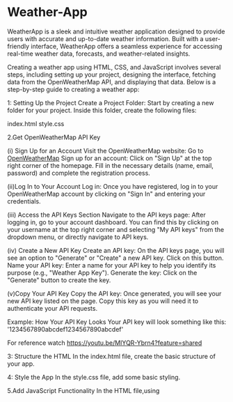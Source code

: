 
# Weather-App

WeatherApp is a sleek and intuitive weather application designed to provide users with accurate and up-to-date weather information. 
Built with a user-friendly interface, WeatherApp offers a seamless experience for accessing real-time weather data, forecasts, and weather-related insights.

Creating a weather app using HTML, CSS, and JavaScript involves several steps, including setting up your project, designing the interface, fetching data from the OpenWeatherMap API, and displaying that data. 
Below is a step-by-step guide to creating a weather app:

1: Setting Up the Project
Create a Project Folder: Start by creating a new folder for your project. Inside this folder, create the following files:

index.html
style.css

2.Get OpenWeatherMap API Key

(i) Sign Up for an Account
Visit the OpenWeatherMap website: Go to [OpenWeatherMap](https://openweathermap.org/api)
Sign up for an account: Click on "Sign Up" at the top right corner of the homepage. Fill in the necessary details (name, email, password) and complete the registration process.

(ii)Log In to Your Account
Log in: Once you have registered, log in to your OpenWeatherMap account by clicking on "Sign In" and entering your credentials.

(iii) Access the API Keys Section
Navigate to the API keys page: After logging in, go to your account dashboard. 
You can find this by clicking on your username at the top right corner and selecting "My API keys" from the dropdown menu, or directly navigate to API keys.

(iv) Create a New API Key
Create an API key: On the API keys page, you will see an option to "Generate" or "Create" a new API key. Click on this button.
Name your API key: Enter a name for your API key to help you identify its purpose (e.g., "Weather App Key").
Generate the key: Click on the "Generate" button to create the key.

(v)Copy Your API Key
Copy the API key: Once generated, you will see your new API key listed on the page. Copy this key as you will need it to authenticate your API requests.

Example: How Your API Key Looks
Your API key will look something like this: '1234567890abcdef1234567890abcdef'

For reference watch https://youtu.be/MIYQR-Ybrn4?feature=shared 

3: Structure the HTML
In the index.html file, create the basic structure of your app.

4: Style the App
In the style.css file, add some basic styling.

5.Add JavaScript Functionality
In the HTML file,using <script> tag add the code to fetch weather data and update the UI.

Explanation of JavaScript Code: 

Event Listener: An event listener is added to the "Get Weather" button to trigger the function when clicked.

Fetch API: The fetch function is used to make a GET request to the OpenWeatherMap API with the city name and API key.

Handling Response: The response from the API is converted to JSON and then processed.

Updating the UI: If the city is found (status code 200), the weather information is displayed. If not, an alert is shown.

6. Testing: Open the index.html file in a web browser and test your app by entering different city names and clicking the "Search" button.

Display the Weather App

![Screenshot (28)](https://github.com/RishitaModi/Weather-App/assets/149221459/09b6ff47-f29e-4e84-80fb-c3c987e75b09)

Add City Name and click on "Search" Button.

![Screenshot (29)](https://github.com/RishitaModi/Weather-App/assets/149221459/6c9d54ff-3d64-4881-82aa-5e5b17a427bd)

Display's Current Weather Condition which includes Temperture (°c),Humidity (%) and Wind Speed(km/h).

![Screenshot (30)](https://github.com/RishitaModi/Weather-App/assets/149221459/3cbd9028-e35b-4614-ac97-cdc731d67392)

![Screenshot (31)](https://github.com/RishitaModi/Weather-App/assets/149221459/159d8ef5-f9fb-4d6e-a832-bf26e77494be)

![Screenshot (32)](https://github.com/RishitaModi/Weather-App/assets/149221459/3739204b-1e08-4f85-8125-38b2d04cbc0d)






